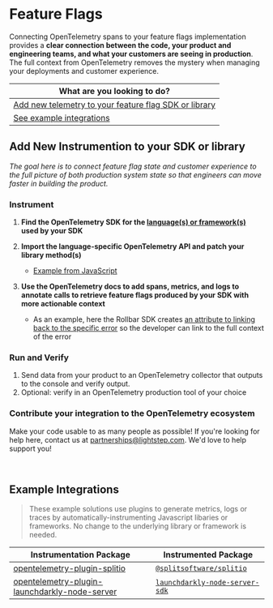 # Feature Flags

Connecting OpenTelemetry spans to your feature flags implementation provides a **clear connection between the code, your product and engineering teams, and what your customers are seeing in production**. The full context from OpenTelemetry removes the mystery when managing your deployments and customer experience.

| What are you looking to do? | 
| ----- | 
| [Add new telemetry to your feature flag SDK or library](#add-new-instrumention-to-your-sdk-or-library) |
| [See example integrations](#example-integrations) |

## Add New Instrumention to your SDK or library

_The goal here is to connect feature flag state and customer experience to the full picture of both production system state so that engineers can move faster in building the product._

### Instrument

1. **Find the OpenTelemetry SDK for the [language(s) or framework(s)](https://opentelemetry.io/) used by your SDK**

2. **Import the language-specific OpenTelemetry API and patch your library method(s)**
   * [Example from JavaScript](https://github.com/lightstep/lightstep-partner-toolkit/blob/main/js/packages/opentelemetry-plugin-rollbar/src/rollbar.ts#L1)

3. **Use the OpenTelemetry docs to add spans, metrics, and logs to annotate calls to retrieve feature flags produced by your SDK with more actionable context**
   * As an example, here the Rollbar SDK creates [an attribute to linking back to the specific error](https://github.com/lightstep/lightstep-partner-toolkit/blob/d42c616a227dedbc013e698bdee454f4844d571c/js/packages/opentelemetry-plugin-rollbar/src/rollbar.ts#L48) so the developer can link to the full context of the error

### Run and Verify

1. Send data from your product to an OpenTelemetry collector that outputs to the console and verify output.
2. Optional: verify in an OpenTelemetry production tool of your choice

### Contribute your integration to the OpenTelemetry ecosystem

Make your code usable to as many people as possible! If you're looking for help here, contact us at partnerships@lightstep.com. We'd love to help support you!

<br/>

## Example Integrations

> These example solutions use plugins to generate metrics, logs or traces by automatically-instrumenting Javascript libaries or frameworks. No change to the underlying library or framework is needed.

| Instrumentation Package | Instrumented Package |
| --- | --- |
| [opentelemetry-plugin-splitio](../../js/packages/opentelemetry-plugin-splitio) | [`@splitsoftware/splitio`](https://github.com/splitio/javascript-client) |
| [opentelemetry-plugin-launchdarkly-node-server](../../js/packages/opentelemetry-plugin-launchdarkly-node-server) | [`launchdarkly-node-server-sdk`](https://github.com/launchdarkly/node-server-sdk) |
